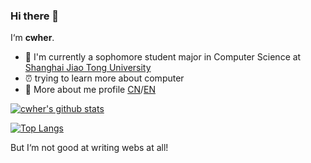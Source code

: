 ### Hi there 👋

<!--
**CWHer/cwher** is a ✨ _special_ ✨ repository because its `README.md` (this file) appears on your GitHub profile.

Here are some ideas to get you started:

- 🔭 I’m currently working on ...
- 🌱 I’m currently learning ...
- 👯 I’m looking to collaborate on ...
- 🤔 I’m looking for help with ...
- 💬 Ask me about ...
- 📫 How to reach me: ...
- 😄 Pronouns: ...
- ⚡ Fun fact: ...
-->



I‘m **cwher**.

- :construction_worker: I'm currently a sophomore student major in Computer Science at [Shanghai Jiao Tong University](http://www.sjtu.edu.cn/)
- :alarm_clock: trying to learn more about computer
- 💬 More about me profile [CN](https://github.com/CWHer/cwher/blob/main/profile-cn.md)/[EN](https://github.com/CWHer/cwher/blob/main/profile-en.md)

[![cwher's github stats](https://github-readme-stats.vercel.app/api?username=cwher&count_private=true&show_icons=true&theme=tokyonight)](https://github.com/anuraghazra/github-readme-stats)

[![Top Langs](https://github-readme-stats.vercel.app/api/top-langs/?username=cwher&layout=compact)](https://github.com/anuraghazra/github-readme-stats)

But I‘m not good at writing webs at all!